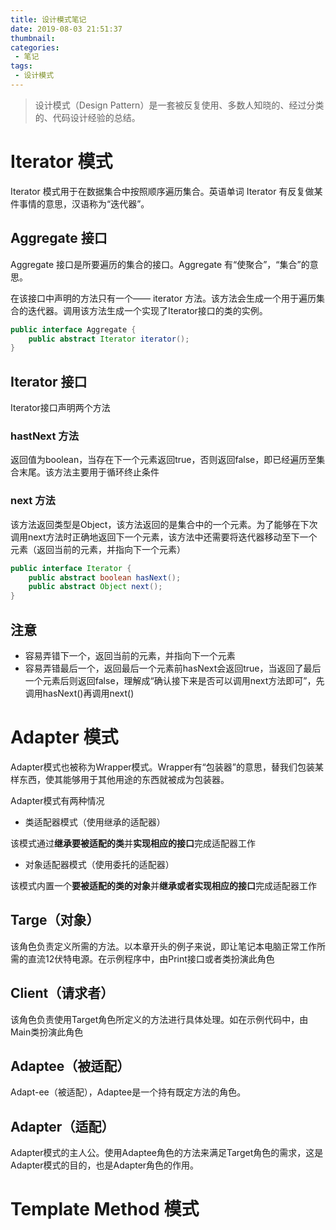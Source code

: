 ```yaml
---
title: 设计模式笔记
date: 2019-08-03 21:51:37
thumbnail:
categories:
 - 笔记
tags:
 - 设计模式
---
```


>设计模式（Design Pattern）是一套被反复使用、多数人知晓的、经过分类的、代码设计经验的总结。

<!--more-->
# Iterator 模式

Iterator 模式用于在数据集合中按照顺序遍历集合。英语单词 Iterator 有反复做某件事情的意思，汉语称为“迭代器”。

## Aggregate 接口

Aggregate 接口是所要遍历的集合的接口。Aggregate 有“使聚合”，“集合”的意思。

在该接口中声明的方法只有一个—— iterator 方法。该方法会生成一个用于遍历集合的迭代器。调用该方法生成一个实现了Iterator接口的类的实例。
```Java
public interface Aggregate {
    public abstract Iterator iterator();
}
```
## Iterator 接口

Iterator接口声明两个方法

### hastNext 方法

返回值为boolean，当存在下一个元素返回true，否则返回false，即已经遍历至集合末尾。该方法主要用于循环终止条件

### next 方法

该方法返回类型是Object，该方法返回的是集合中的一个元素。为了能够在下次调用next方法时正确地返回下一个元素，该方法中还需要将迭代器移动至下一个元素（返回当前的元素，并指向下一个元素）

```Java
public interface Iterator {
    public abstract boolean hasNext();
    public abstract Object next();
}
```
## 注意
 - 容易弄错下一个，返回当前的元素，并指向下一个元素
 - 容易弄错最后一个，返回最后一个元素前hasNext会返回true，当返回了最后一个元素后则返回false，理解成“确认接下来是否可以调用next方法即可”，先调用hasNext()再调用next()


# Adapter 模式

Adapter模式也被称为Wrapper模式。Wrapper有“包装器”的意思，替我们包装某样东西，使其能够用于其他用途的东西就被成为包装器。

Adapter模式有两种情况

 - 类适配器模式（使用继承的适配器）

该模式通过**继承要被适配的类**并**实现相应的接口**完成适配器工作

 - 对象适配器模式（使用委托的适配器）

该模式内置一个**要被适配的类的对象**并**继承或者实现相应的接口**完成适配器工作

## Targe（对象）

该角色负责定义所需的方法。以本章开头的例子来说，即让笔记本电脑正常工作所需的直流12伏特电源。在示例程序中，由Print接口或者类扮演此角色

## Client（请求者）

该角色负责使用Target角色所定义的方法进行具体处理。如在示例代码中，由Main类扮演此角色

## Adaptee（被适配）

Adapt-ee（被适配），Adaptee是一个持有既定方法的角色。


## Adapter（适配）

Adapter模式的主人公。使用Adaptee角色的方法来满足Target角色的需求，这是Adapter模式的目的，也是Adapter角色的作用。

# Template Method 模式

